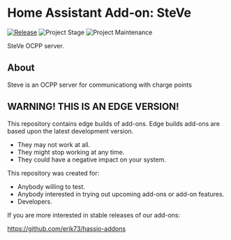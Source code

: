 # Home Assistant Add-on: SteVe

[![Release][release-shield]][release] ![Project Stage][project-stage-shield] ![Project Maintenance][maintenance-shield]

SteVe OCPP server.

## About

Steve is an OCPP server for communicationg with charge points

## WARNING! THIS IS AN EDGE VERSION!

This repository contains edge builds of add-ons.
Edge builds add-ons are based upon the latest development version.

- They may not work at all.
- They might stop working at any time.
- They could have a negative impact on your system.

This repository was created for:

- Anybody willing to test.
- Anybody interested in trying out upcoming add-ons or add-on features.
- Developers.

If you are more interested in stable releases of our add-ons:

<https://github.com/erik73/hassio-addons>

[maintenance-shield]: https://img.shields.io/maintenance/yes/2025.svg
[project-stage-shield]: https://img.shields.io/badge/project%20stage-experimental-yellow.svg
[release-shield]: https://img.shields.io/badge/version-75487de-blue.svg
[release]: https://github.com/erik73/addon-steve/tree/75487de